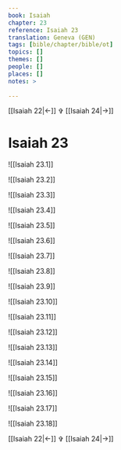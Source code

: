 ```yaml
---
book: Isaiah
chapter: 23
reference: Isaiah 23
translation: Geneva (GEN)
tags: [bible/chapter/bible/ot]
topics: []
themes: []
people: []
places: []
notes: >
  
---
```


[[Isaiah 22|<-]] ✞ [[Isaiah 24|->]]

# Isaiah 23

![[Isaiah 23.1]]

![[Isaiah 23.2]]

![[Isaiah 23.3]]

![[Isaiah 23.4]]

![[Isaiah 23.5]]

![[Isaiah 23.6]]

![[Isaiah 23.7]]

![[Isaiah 23.8]]

![[Isaiah 23.9]]

![[Isaiah 23.10]]

![[Isaiah 23.11]]

![[Isaiah 23.12]]

![[Isaiah 23.13]]

![[Isaiah 23.14]]

![[Isaiah 23.15]]

![[Isaiah 23.16]]

![[Isaiah 23.17]]

![[Isaiah 23.18]]

[[Isaiah 22|<-]] ✞ [[Isaiah 24|->]]
